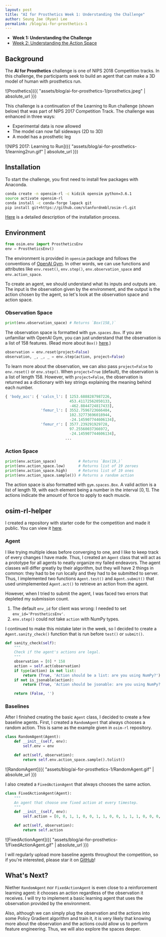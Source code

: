 ```yaml
---
layout: post
title: "AI for Prosthetics Week 1: Understanding the Challenge"
author: Seung Jae (Ryan) Lee
permalink: /blog/ai-for-prosthetics-1
---
```


- **Week 1: Understanding the Challenge**
- [Week 2: Understanding the Action Space](/blog/ai-for-prosthetics-2)



## Background

The **AI for Prosthetics** challenge is one of NIPS 2018 Competition tracks. In this challenge, the participants seek to build an agent that can make a 3D model of human with prosthetics run.

![Prosthetics]({{ "assets/blog/ai-for-prosthetics-1/prosthetics.jpeg" | absolute_url }})

This challenge is a continuation of the Learning to Run challenge (shown below) that was part of NIPS 2017 Competition Track. The challenge was enhanced in three ways:

* Experimental data is now allowed
* The model can now fall sideways (2D to 3D)
* A model has a prosthetic leg

![NIPS 2017: Learning to Run]({{ "assets/blog/ai-for-prosthetics-1/learning2run.gif" | absolute_url }})

## Installation

To start the challenge, you first need to install few packages with Anaconda.

```bash
conda create -n opensim-rl -c kidzik opensim python=3.6.1
source activate opensim-rl
conda install -c conda-forge lapack git
pip install git+https://github.com/stanfordnmbl/osim-rl.git
```

[Here](http://osim-rl.stanford.edu/docs/quickstart/) is a detailed description of the installation process.



## Environment

```python
from osim.env import ProstheticsEnv
env = ProstheticsEnv()
```

The environment is provided in `opensim` package and follows the conventions of [OpenAI Gym](https://gym.openai.com/). In other words, we can use functions and attributes like `env.reset()`, `env.step()`, `env.observation_space` and `env.action_space`.

To create an agent, we should understand what its inputs and outputs are. The input is the observation given by the environment, and the output is the action chosen by the agent, so let's look at the observation space and action space.

### Observation Space

```python
print(env.observation_space) # Returns `Box(158,)`
```

The observation space is formatted with `gym.spaces.Box`. If you are unfamiliar with OpenAI Gym, you can just understand that the observation is a list of 158 features. (Read more about `Box()` [here](https://gym.openai.com/docs/#spaces).)

```python
observation = env.reset(project=False)
observation, _, _, _ = env.step(action, project=False)
```

To learn more about the observation, we can also pass `project=False` to `env.reset()` or `env.step()`. When `project=True` (default), the observation is a list of length 158. However, with `project=False`, the observation is returned as a dictionary with key strings explaining the meaning behind each number.

```python
{ 'body_acc': { 'calcn_l': [ 1253.6888287987226,
                             453.41172562050133,
                             -462.8844724817433],
                'femur_l': [ 3552.7596723666484,
                             102.32773696018944,
                             -24.145907744606134],
                'femur_r': [ 3577.239291929728,
                             97.25560037366972,
                             -24.145907744606134],
                           ...
```

### Action Space

```python
print(env.action_space)          # Returns `Box(19,)`
print(env.action_space.low)      # Returns list of 19 zeroes
print(env.action_space.high)     # Returns list of 19 ones
print(env.action_space.sample()) # Returns a random action
```

The action space is also formatted with `gym.spaces.Box`. A valid action is a list of length 19, with each element being a number in the interval $[0, 1]$. The actions indicate the amount of force to apply to each muscle.



## osim-rl-helper

I created a repository with starter code for the competition and made it public. You can view it [here](https://github.com/seungjaeryanlee/osim-rl-helper). 

### Agent

I like trying multiple ideas before converging to one, and I like to keep track of every changes I have made. Thus, I created an `Agent` class that will act as a prototype for all agents to neatly organize my failed endeavors. The agent classes will differ greatly by their algorithm, but they will have 2 things in common: they had to be run locally and they had to be submitted to server. Thus, I implemented two functions `Agent.test()` and `Agent.submit()` that used unimplemented `Agent.act()` to retrieve an action from the agent.

However, when I tried to submit the agent, I was faced two errors that depleted my submission count.

1. The default `env_id` for client was wrong: I needed to set `env_id='ProstheticsEnv'`.
2. `env.step()` could not take `action` with NumPy types.

I continued to make this mistake later in the week, so I decided to create a `Agent.sanity_check()` function that is run before `test()` or `submit()`.

```python
def sanity_check(self):
    """
    Check if the agent's actions are legal.
    """
    observation = [0] * 158
    action = self.act(observation)
    if type(action) is not list:
        return (True, 'Action should be a list: are you using NumPy?')
    if not is_jsonable(action):
        return (True, 'Action should be jsonable: are you using NumPy?')

    return (False, '')
```

### Baselines

After I finished creating the basic `Agent` class, I decided to create a few baseline agents. First, I created a `RandomAgent` that always chooses a random action. This is same as the example given in `osim-rl` repository.

```python
class RandomAgent(Agent):
    def __init__(self, env):
        self.env = env

    def act(self, observation):
        return self.env.action_space.sample().tolist()
```

![RandomAgent]({{ "assets/blog/ai-for-prosthetics-1/RandomAgent.gif" | absolute_url }})

I also created a `FixedActionAgent` that always chooses the same action.

```python
class FixedActionAgent(Agent):
    """
    An agent that choose one fixed action at every timestep.
    """
    def __init__(self, env):
        self.action = [0, 0, 1, 1, 0, 0, 1, 1, 0, 0, 1, 1, 1, 0, 0, 0, 1, 0, 0]

    def act(self, observation):
        return self.action
```

![FixedActionAgent]({{ "assets/blog/ai-for-prosthetics-1/FixedActionAgent.gif" | absolute_url }})

I will regularly upload more baseline agents throughout the competition, so if you're interested, please star it on [GitHub](https://github.com/seungjaeryanlee/osim-rl-helper)!



## What's Next?

Niether `RandomAgent` nor `FixedActionAgent` is even close to a reinforcement learning agent: it chooses an action regardless of the observation it receives. I will try to implement a basic learning agent that uses the observation provided by the environment.

Also, although we can simply plug the observation and the actions into some Policy Gradient algorithm and train it, it is very likely that knowing more about the observation and the actions could allow us to perform feature engineering. Thus, we will also explore the spaces deeper.

